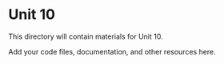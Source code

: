 # Unit 10

This directory will contain materials for Unit 10.

Add your code files, documentation, and other resources here.
